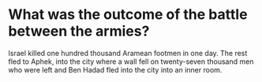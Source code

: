# What was the outcome of the battle between the armies?

Israel killed one hundred thousand Aramean footmen in one day. The rest fled to Aphek, into the city where a wall fell on twenty-seven thousand men who were left and Ben Hadad fled into the city into an inner room.
